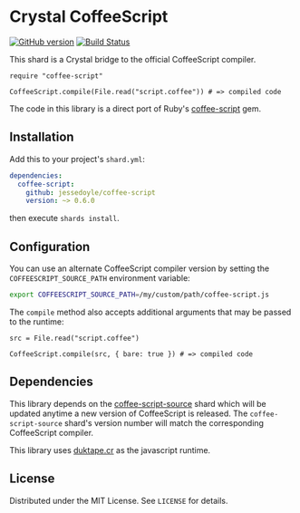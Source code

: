 # Crystal CoffeeScript

[![GitHub version](https://badge.fury.io/gh/jessedoyle%2Fcoffee-script.svg)](https://badge.fury.io/gh/jessedoyle%2Fcoffee-script)
[![Build Status](https://travis-ci.org/jessedoyle/coffee-script.svg)](https://travis-ci.org/jessedoyle/coffee-script)

This shard is a Crystal bridge to the official CoffeeScript compiler.

```crystal
require "coffee-script"

CoffeeScript.compile(File.read("script.coffee")) # => compiled code
```

The code in this library is a direct port of Ruby's [coffee-script](https://github.com/rails/ruby-coffee-script) gem.

## Installation

Add this to your project's `shard.yml`:

```yaml
dependencies:
  coffee-script:
    github: jessedoyle/coffee-script
    version: ~> 0.6.0
```

then execute `shards install`.

## Configuration

You can use an alternate CoffeeScript compiler version by setting the `COFFEESCRIPT_SOURCE_PATH` environment variable:

```bash
export COFFEESCRIPT_SOURCE_PATH=/my/custom/path/coffee-script.js
```

The `compile` method also accepts additional arguments that may be passed to the runtime:

```crystal
src = File.read("script.coffee")

CoffeeScript.compile(src, { bare: true }) # => compiled code
```

## Dependencies

This library depends on the [coffee-script-source](https://github.com/jessedoyle/coffee-script-source) shard which will be updated anytime a new version of CoffeeScript is released. The `coffee-script-source` shard's version number will match the corresponding CoffeeScript compiler.

This library uses [duktape.cr](https://github.com/jessedoyle/duktape.cr) as the javascript runtime.

## License

Distributed under the MIT License. See `LICENSE` for details.
